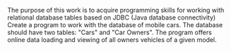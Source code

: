 The purpose of this work is to acquire programming skills for working with relational database tables based on JDBC (Java database connectivity)
Create a program to work with the database of mobile cars. The database should have two tables: "Cars" and "Car Owners". The program offers online data loading and viewing of all owners
vehicles of a given model.
